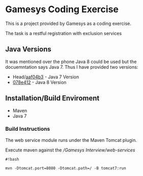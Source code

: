 # Gamesys Coding Exercise #

This is a project provided by Gamesys as a coding exercise.

The task is a restful registration with exclusion services

## Java Versions ##
It was mentioned over the phone Java 8 could be used but the docuemntation says Java 7. Thus I have provided two versions:

* Head/[aaf04b3](https://bitbucket.org/jackomonster/coding-exercise/commits/aaf04b322361f329ed554cbc34d489300b7759c4) - Java 7 Version
* [078e412](https://bitbucket.org/jackomonster/coding-exercise/commits/078e412da314d91fa3aa0f8002cea91e3e466e40) - Java 8 Version

## Installation/Build Enviroment ##
* Maven
* Java 7

### Build Instructions ###
The web service module runs under the Maven Tomcat plugin.

Execute maven against the */Gamesys Interview/web-services*
```
#!bash

mvn -Dtomcat.port=8080 -Dtomcat.path=/ -B tomcat7:run
```